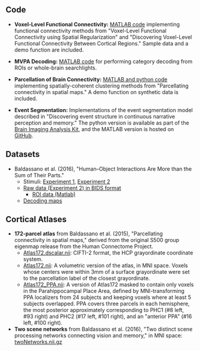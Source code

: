 ## Code
* **Voxel-Level Functional Connectivity:** [MATLAB code](https://github.com/cbaldassano/Voxel-Level-Functional-Connectivity) implementing functional connectivity methods from "Voxel-Level Functional Connectivity using Spatial Regularization" and "Discovering Voxel-Level Functional Connectivity Between Cortical Regions." Sample data and a demo function are included.

* **MVPA Decoding:** [MATLAB code](https://github.com/cbaldassano/MVPA-Decoding) for performing category decoding from ROIs or whole-brain searchlights.

* **Parcellation of Brain Connectivity:** [MATLAB and python code](https://github.com/cbaldassano/Parcellating-connectivity/tree/release) implementing spatially-coherent clustering methods from "Parcellating connectivity in spatial maps." A demo function on synthetic data is included.

* **Event Segmentation:** Implementations of the event segmentation model described in "Discovering event structure in continuous narrative perception and memory." The python version is available as part of the [Brain Imaging Analysis Kit](https://github.com/IntelPNI/brainiak), and the MATLAB version is hosted on [GitHub](https://github.com/cbaldassano/Event-Segmentation).

## Datasets
* Baldassano et al. (2016), "Human–Object Interactions Are More than the Sum of Their Parts."
    * Stimuli: [Experiment 1](https://figshare.com/articles/Human-Object_Stimuli_Experiment_1/5213320), [Experiment 2](https://figshare.com/articles/Human-Object_Stimuli_Experiment_2/5213350)
    * [Raw data (Experiment 2) in BIDS format](https://openneuro.org/datasets/ds001235/)
        * [ROI data (Matlab)](https://doi.org/10.6084/m9.figshare.6128000.v1)
    * [Decoding maps](resources/HumanObjectMaps.zip)
    

## Cortical Atlases
* **172-parcel atlas** from Baldassano et al. (2015), "Parcellating connectivity in spatial maps," derived from the original S500 group eigenmap release from the Human Connectome Project.
  * [Atlas172.dscalar.nii](resources/Atlas172.dscalar.nii): CIFTI-2 format, the HCP grayordinate coordinate system.
  * [Atlas172.nii](resources/Atlas172.nii): A volumetric version of the atlas, in MNI space. Voxels whose centers were within 3mm of a surface grayordinate were set to the parcellation label of the closest grayordinate.
  * [Atlas172\_PPA.nii](resources/Atlas172_PPA.nii): A version of Atlas172 masked to contain only voxels in the Parahippocampal Place Area, defined by MNI-transforming PPA localizers from 24 subjects and keeping voxels where at least 5 subjects overlapped. PPA covers three parcels in each hemisphere, the most posterior approximately corresponding to PHC1 (#8 left, #93 right) and PHC2 (#17 left, #101 right), and an "anterior PPA" (#16 left, #100 right).
* **Two scene networks** from Baldassano et al. (2016), "Two distinct scene processing networks connecting vision and memory," in MNI space: [twoNetworks.nii.gz](resources/twoNetworks.nii.gz)
